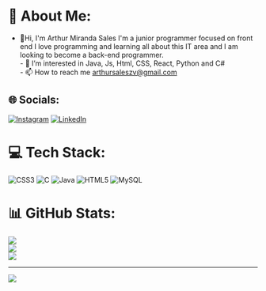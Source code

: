 # 💫 About Me:
- 👋Hi, I'm Arthur Miranda Sales I'm a junior programmer focused on front end I love programming and learning all about this IT area and I am looking to become a back-end programmer.<br>- 👀 I’m interested in Java, Js, Html, CSS, React, Python and C#<br>- 📫 How to reach me arthursaleszv@gmail.com


## 🌐 Socials:
[![Instagram](https://img.shields.io/badge/Instagram-%23E4405F.svg?logo=Instagram&logoColor=white)](https://instagram.com/mdz_vsf) [![LinkedIn](https://img.shields.io/badge/LinkedIn-%230077B5.svg?logo=linkedin&logoColor=white)](https://linkedin.com/in/www.linkedin.com/in/mirandasls) 

# 💻 Tech Stack:
![CSS3](https://img.shields.io/badge/css3-%231572B6.svg?style=for-the-badge&logo=css3&logoColor=white) ![C](https://img.shields.io/badge/c-%2300599C.svg?style=for-the-badge&logo=c&logoColor=white) ![Java](https://img.shields.io/badge/java-%23ED8B00.svg?style=for-the-badge&logo=java&logoColor=white) ![HTML5](https://img.shields.io/badge/html5-%23E34F26.svg?style=for-the-badge&logo=html5&logoColor=white) ![MySQL](https://img.shields.io/badge/mysql-%2300f.svg?style=for-the-badge&logo=mysql&logoColor=white)
# 📊 GitHub Stats:
![](https://github-readme-stats.vercel.app/api?username=MirandaSls&theme=dark&hide_border=false&include_all_commits=true&count_private=false)<br/>
![](https://github-readme-streak-stats.herokuapp.com/?user=MirandaSls&theme=dark&hide_border=false)<br/>
![](https://github-readme-stats.vercel.app/api/top-langs/?username=MirandaSls&theme=dark&hide_border=false&include_all_commits=true&count_private=false&layout=compact)

---
[![](https://visitcount.itsvg.in/api?id=MirandaSls&icon=2&color=12)](https://visitcount.itsvg.in)

<!-- Proudly created with GPRM ( https://gprm.itsvg.in ) -->
